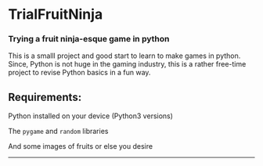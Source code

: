 # TrialFruitNinja
### Trying a fruit ninja-esque game in python

This is a smalll project and good start to learn to make games in python. Since, Python is not huge in the gaming industry, this is a rather free-time project to revise Python
basics in a fun way.

## Requirements:
Python installed on your device (Python3 versions) 

The `pygame` and `random` libraries

And some images of fruits or else you desire
___
